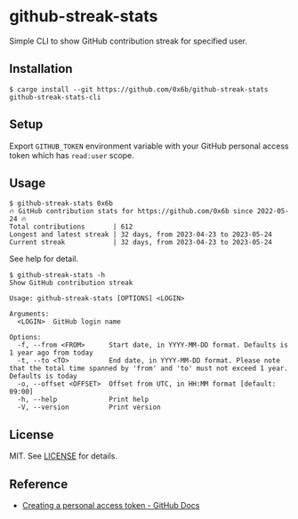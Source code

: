 # github-streak-stats

Simple CLI to show GitHub contribution streak for specified user.

## Installation

```
$ cargo install --git https://github.com/0x6b/github-streak-stats github-streak-stats-cli
```

## Setup

Export `GITHUB_TOKEN` environment variable with your GitHub personal access token which has `read:user` scope.

## Usage

```console
$ github-streak-stats 0x6b
🔥 GitHub contribution stats for https://github.com/0x6b since 2022-05-24 🔥
Total contributions       | 612
Longest and latest streak | 32 days, from 2023-04-23 to 2023-05-24
Current streak            | 32 days, from 2023-04-23 to 2023-05-24
```

See help for detail.

```
$ github-streak-stats -h
Show GitHub contribution streak

Usage: github-streak-stats [OPTIONS] <LOGIN>

Arguments:
  <LOGIN>  GitHub login name

Options:
  -f, --from <FROM>      Start date, in YYYY-MM-DD format. Defaults is 1 year ago from today
  -t, --to <TO>          End date, in YYYY-MM-DD format. Please note that the total time spanned by 'from' and 'to' must not exceed 1 year. Defaults is today
  -o, --offset <OFFSET>  Offset from UTC, in HH:MM format [default: 09:00]
  -h, --help             Print help
  -V, --version          Print version
```

## License

MIT. See [LICENSE](LICENSE) for details.

## Reference

- [Creating a personal access token - GitHub Docs](https://docs.github.com/en/authentication/keeping-your-account-and-data-secure/creating-a-personal-access-token)